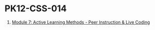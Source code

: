 # PK12-CSS-014

1. [Module 7: Active Learning Methods - Peer Instruction & Live Coding](./Module_7.md)